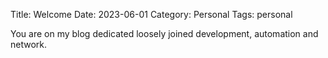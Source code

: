 Title: Welcome
Date: 2023-06-01
Category: Personal
Tags: personal

You are on my blog dedicated loosely joined development, automation and network.

